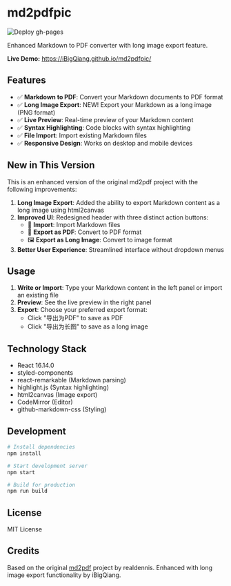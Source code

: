 # md2pdfpic

![Deploy gh-pages](https://github.com/iBigQiang/md2pdfpic/actions/workflows/deploy.yaml/badge.svg)

Enhanced Markdown to PDF converter with long image export feature.

**Live Demo:** https://iBigQiang.github.io/md2pdfpic/

## Features

- ✅ **Markdown to PDF**: Convert your Markdown documents to PDF format
- ✅ **Long Image Export**: NEW! Export your Markdown as a long image (PNG format)
- ✅ **Live Preview**: Real-time preview of your Markdown content
- ✅ **Syntax Highlighting**: Code blocks with syntax highlighting
- ✅ **File Import**: Import existing Markdown files
- ✅ **Responsive Design**: Works on desktop and mobile devices

## New in This Version

This is an enhanced version of the original md2pdf project with the following improvements:

1. **Long Image Export**: Added the ability to export Markdown content as a long image using html2canvas
2. **Improved UI**: Redesigned header with three distinct action buttons:
   - 📁 **Import**: Import Markdown files
   - 📄 **Export as PDF**: Convert to PDF format
   - 🖼️ **Export as Long Image**: Convert to image format
3. **Better User Experience**: Streamlined interface without dropdown menus

## Usage

1. **Write or Import**: Type your Markdown content in the left panel or import an existing file
2. **Preview**: See the live preview in the right panel
3. **Export**: Choose your preferred export format:
   - Click "导出为PDF" to save as PDF
   - Click "导出为长图" to save as a long image

## Technology Stack

- React 16.14.0
- styled-components
- react-remarkable (Markdown parsing)
- highlight.js (Syntax highlighting)
- html2canvas (Image export)
- CodeMirror (Editor)
- github-markdown-css (Styling)

## Development

```bash
# Install dependencies
npm install

# Start development server
npm start

# Build for production
npm run build
```

## License

MIT License

## Credits

Based on the original [md2pdf](https://github.com/realdennis/md2pdf) project by realdennis.
Enhanced with long image export functionality by iBigQiang.
